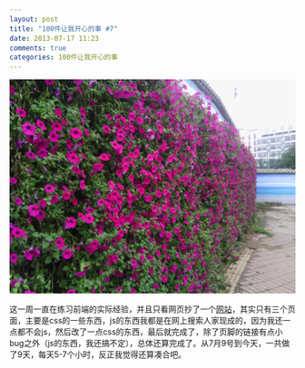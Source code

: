 ```yaml
---
layout: post
title: "100件让我开心的事 #7"
date: 2013-07-17 11:23
comments: true
categories: 100件让我开心的事
---
```

<img src="/images/happy_7.jpg" title="门口的花墙" alt="花的墙">

这一周一直在练习前端的实际经验，并且只看网页抄了一个[网站](http://luckyyang.github.io/css-toys/vplayer/index.html)，其实只有三个页面，主要是css的一些东西，js的东西我都是在网上搜索人家现成的，因为我还一点都不会js，然后改了一点css的东西，最后就完成了，除了页脚的链接有点小bug之外（js的东西，我还搞不定），总体还算完成了。从7月9号到今天，一共做了9天，每天5-7个小时，反正我觉得还算凑合吧。
